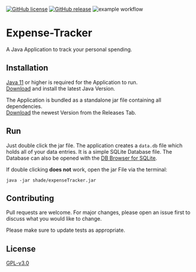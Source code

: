 [![GitHub license](https://img.shields.io/github/license/cneinert/expenseTracker.svg)](https://github.com/cneinert/expenseTracker/blob/main/LICENSE.md)
[![GitHub release](https://img.shields.io/github/release/cneinert/expenseTracker.svg)](https://GitHub.com/cneinert/expenseTracker/releases/)
![example workflow](https://github.com/cneinert/expenseTracker/actions/workflows/maven.yml/badge.svg)

# Expense-Tracker

A Java Application to track your personal spending.


## Installation

[Java 11](https://jdk.java.net/java-se-ri/11) or higher is required for the Application to run.  
[Download](https://www.oracle.com/java/technologies/downloads/) and install the latest Java Version.

The Application is bundled as a standalone jar file containing all dependencies.  
[Download](https://github.com/CNeinert/expenseTracker/releases) the newest Version from the Releases Tab.

## Run
Just double click the jar file. 
The application creates a `data.db` file which holds all of your data entries. It is a simple SQLite Database file.
The Database can also be opened with the [DB Browser for SQLite](https://sqlitebrowser.org/).

If double clicking **does not** work, open the jar File via the terminal: 
```
java -jar shade/expenseTracker.jar
```

## Contributing
Pull requests are welcome. For major changes, please open an issue first to discuss what you would like to change.

Please make sure to update tests as appropriate.

## License
[GPL-v3.0](https://choosealicense.com/licenses/gpl-3.0/)
